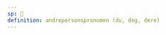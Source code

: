 ```yaml
---
sp: 󱥞
definition: andrepersonspronomen (du, deg, dere)
---
```

<!-- you is a second-person pronoun. it talks about you and y'all, the group you're part of. -->